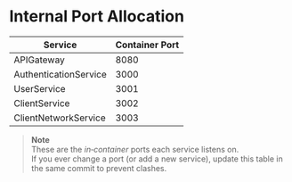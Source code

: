 # Internal Port Allocation

| Service | Container Port |
|---------|----------------|
| APIGateway | 8080 |
| AuthenticationService | 3000 |
| UserService | 3001 |
| ClientService | 3002 |
| ClientNetworkService | 3003 |


> **Note**  
> These are the *in‑container* ports each service listens on.  
> If you ever change a port (or add a new service), update this table in the same commit to prevent clashes.
